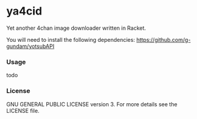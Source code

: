 ya4cid
======

Yet another 4chan image downloader written in Racket.

You will need to install the following dependencies:
https://github.com/g-gundam/yotsubAPI

### Usage
todo

### License
GNU GENERAL PUBLIC LICENSE version 3. For more details see the LICENSE file.
